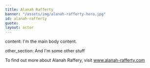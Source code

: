 ```yaml
---
title: Alanah Rafferty
banner: "/assets/img/alanah-rafferty-hero.jpg"
id: alanah-rafferty
quote: 
layout: actor
---
```


content:
I'm the main body content.

other_section:
And I'm some other stuff

To find out more about Alanah Raffery, visit www.alanah-rafferty.com
